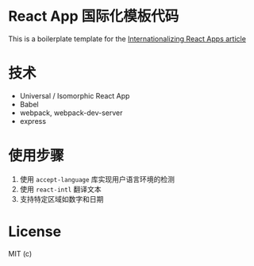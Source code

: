 # React App 国际化模板代码
This is a boilerplate template for the [Internationalizing React Apps article](https://www.smashingmagazine.com/2017/01/internationalizing-react-apps/)

# 技术

* Universal / Isomorphic React App
* Babel
* webpack, webpack-dev-server
* express

# 使用步骤

1. 使用 `accept-language` 库实现用户语言环境的检测
2. 使用 `react-intl` 翻译文本
3. 支持特定区域如数字和日期

# License
MIT (c) 
